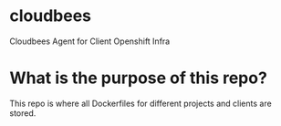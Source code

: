 # cloudbees
Cloudbees Agent for Client Openshift Infra

# What is the purpose of this repo?
This repo is where all Dockerfiles for different projects and clients are stored.
